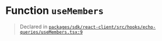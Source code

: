 # Function `useMembers`
> Declared in [`packages/sdk/react-client/src/hooks/echo-queries/useMembers.tsx:9`](https://github.com/dxos/protocols/blob/main/packages/sdk/react-client/src/hooks/echo-queries/useMembers.tsx#L9)